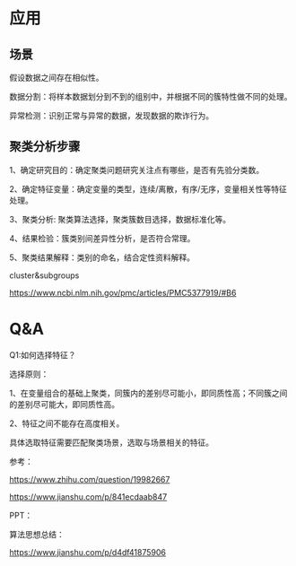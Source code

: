 

# 应用

## 场景

假设数据之间存在相似性。

数据分割：将样本数据划分到不到的组别中，并根据不同的簇特性做不同的处理。

异常检测：识别正常与异常的数据，发现数据的欺诈行为。



## 聚类分析步骤

1、确定研究目的：确定聚类问题研究关注点有哪些，是否有先验分类数。

2、确定特征变量：确定变量的类型，连续/离散，有序/无序，变量相关性等特征处理。

3、聚类分析: 聚类算法选择，聚类簇数目选择，数据标准化等。

4、结果检验：簇类别间差异性分析，是否符合常理。

5、聚类结果解释：类别的命名，结合定性资料解释。



cluster&subgroups

https://www.ncbi.nlm.nih.gov/pmc/articles/PMC5377919/#B6

# Q&A

Q1:如何选择特征？

选择原则：

 1、在变量组合的基础上聚类，同簇内的差别尽可能小，即同质性高；不同簇之间的差别尽可能大，即同质性高。

2、特征之间不能存在高度相关。

具体选取特征需要匹配聚类场景，选取与场景相关的特征。

参考：

https://www.zhihu.com/question/19982667

https://www.jianshu.com/p/841ecdaab847



PPT：

算法思想总结：

https://www.jianshu.com/p/d4df41875906